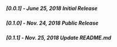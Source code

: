 ##### [0.0.1] - June ‎25, ‎2018 Initial Release
##### [0.1.0] - Nov. 24, ‎2018 Public Release
##### [0.1.1] - Nov. 25, ‎2018 Update README.md

